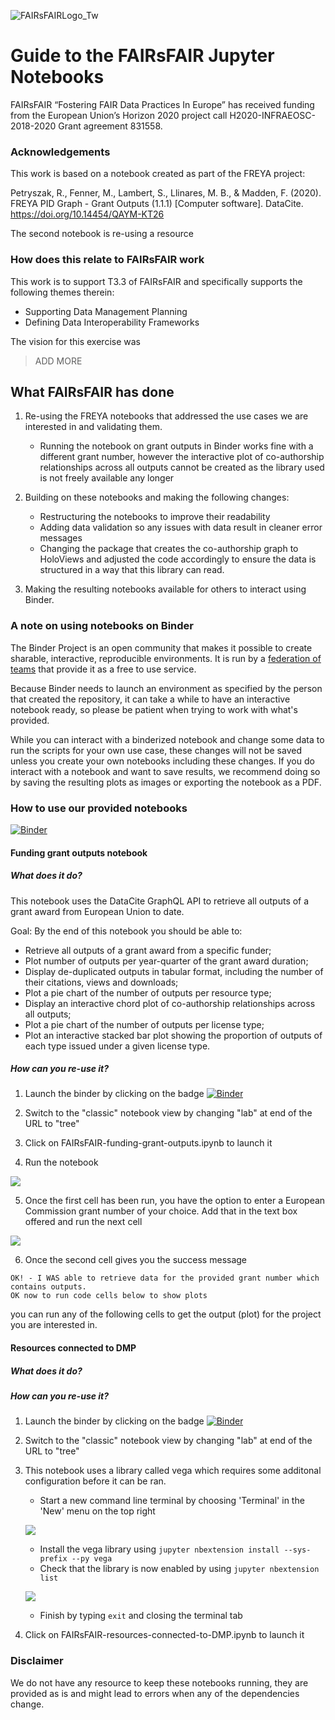 ![FAIRsFAIRLogo_Tw](https://user-images.githubusercontent.com/8457675/155348619-05c89247-057a-4607-9a3e-7e9f548b04b3.png) 
# Guide to the FAIRsFAIR Jupyter Notebooks

FAIRsFAIR “Fostering FAIR Data Practices In Europe” has received funding from the European Union’s Horizon 2020 project call H2020-INFRAEOSC-2018-2020 Grant agreement 831558.

### Acknowledgements

This work is based on a notebook created as part of the FREYA project: 

Petryszak, R., Fenner, M., Lambert, S., Llinares, M. B., & Madden, F. (2020). FREYA PID Graph - Grant Outputs (1.1.1) [Computer software]. DataCite. https://doi.org/10.14454/QAYM-KT26

The second notebook is re-using a resource

### How does this relate to FAIRsFAIR work
This work is to support T3.3 of FAIRsFAIR and specifically supports the following themes therein:
* Supporting Data Management Planning
* Defining Data Interoperability Frameworks

The vision for this exercise was 
> ADD MORE


## What FAIRsFAIR has done

1. Re-using the FREYA notebooks that addressed the use cases we are interested in and validating them.

	* Running the notebook on grant outputs in Binder works fine with a different grant number, however the interactive plot of co-authorship relationships across all outputs cannot be created as the library used is not freely available any longer

2. Building on these notebooks and making the following changes:
	* Restructuring the notebooks to improve their readability
	* Adding data validation so any issues with data result in cleaner error messages
	* Changing the package that creates the co-authorship graph to HoloViews and adjusted the code accordingly to ensure the data is structured in a way that this library can read.

3. Making the resulting notebooks available for others to interact using Binder.


### A note on using notebooks on Binder

The Binder Project is an open community that makes it possible to create sharable, interactive, reproducible environments. It is run by a [federation of teams](https://mybinder.readthedocs.io/en/latest/about/federation.html) that provide it as a free to use service.

Because Binder needs to launch an environment as specified by the person that created the repository, it can take a while to have an interactive notebook ready, so please be patient when trying to work with what's provided.

While you can interact with a binderized notebook and change some data to run the scripts for your own use case, these changes will not be saved unless you create your own notebooks including these changes. If you do interact with a notebook and want to save results, we recommend doing so by saving the resulting plots as images or exporting the notebook as a PDF.


### How to use our provided notebooks
[![Binder](https://mybinder.org/badge_logo.svg)](https://mybinder.org/v2/gh/geojamesc/dcc/HEAD)

#### Funding grant outputs notebook

##### What does it do?
This notebook uses the DataCite GraphQL API to retrieve all outputs of a grant award from European Union to date.

Goal: By the end of this notebook you should be able to:

* Retrieve all outputs of a grant award from a specific funder;
* Plot number of outputs per year-quarter of the grant award duration;
* Display de-duplicated outputs in tabular format, including the number of their citations, views and downloads;
* Plot a pie chart of the number of outputs per resource type;
* Display an interactive chord plot of co-authorship relationships across all outputs;
* Plot a pie chart of the number of outputs per license type;
* Plot an interactive stacked bar plot showing the proportion of outputs of each type issued under a given license type.

##### How can you re-use it?

1. Launch the binder by clicking on the badge [![Binder](https://mybinder.org/badge_logo.svg)](https://mybinder.org/v2/gh/geojamesc/dcc/HEAD)

2. Switch to the "classic" notebook view by changing "lab" at end of the URL to "tree"
3. Click on FAIRsFAIR-funding-grant-outputs.ipynb to launch it
4. Run the notebook

![](https://i.imgur.com/3L3gmnl.png)

5. Once the first cell has been run, you have the option to enter a European Commission grant number of your choice. Add that in the text box offered and run the next cell

![](https://i.imgur.com/5BGthdh.png)

6. Once the second cell gives you the success message
```
OK! - I WAS able to retrieve data for the provided grant number which contains outputs.
OK now to run code cells below to show plots
```
you can run any of the following cells to get the output (plot) for the project you are interested in.



#### Resources connected to DMP

##### What does it do?

##### How can you re-use it?

1. Launch the binder by clicking on the badge [![Binder](https://mybinder.org/badge_logo.svg)](https://mybinder.org/v2/gh/geojamesc/dcc/HEAD)

2. Switch to the "classic" notebook view by changing "lab" at end of the URL to "tree"
3. This notebook uses a library called vega which requires some additonal configuration before it can be ran.
	*  Start a new command line terminal by choosing 'Terminal' in the 'New' menu on the top right
	
	![](https://i.imgur.com/EksdeZw.png)
	* Install the vega library using
	`jupyter nbextension install --sys-prefix --py vega`
	* Check that the library is now enabled by using
	`jupyter nbextension list`
	
	![](https://i.imgur.com/J0jlYpy.png)

	* Finish by typing `exit` and closing the terminal tab

4. Click on FAIRsFAIR-resources-connected-to-DMP.ipynb to launch it

### Disclaimer
We do not have any resource to keep these notebooks running, they are provided as is and might lead to errors when any of the dependencies change.
